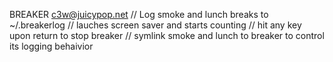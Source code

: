 BREAKER c3w@juicypop.net
	// Log smoke and lunch breaks to ~/.breakerlog
	// lauches screen saver and starts counting
	// hit any key upon return to stop breaker
	// symlink smoke and lunch to breaker to control its logging behaivior
